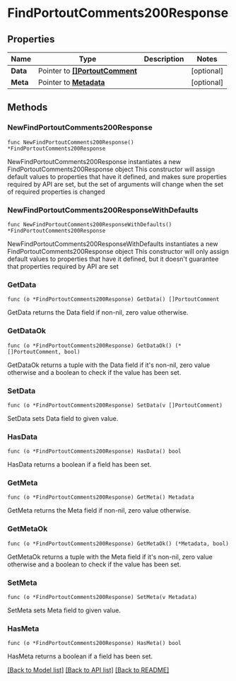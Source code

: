 # FindPortoutComments200Response

## Properties

Name | Type | Description | Notes
------------ | ------------- | ------------- | -------------
**Data** | Pointer to [**[]PortoutComment**](PortoutComment.md) |  | [optional] 
**Meta** | Pointer to [**Metadata**](Metadata.md) |  | [optional] 

## Methods

### NewFindPortoutComments200Response

`func NewFindPortoutComments200Response() *FindPortoutComments200Response`

NewFindPortoutComments200Response instantiates a new FindPortoutComments200Response object
This constructor will assign default values to properties that have it defined,
and makes sure properties required by API are set, but the set of arguments
will change when the set of required properties is changed

### NewFindPortoutComments200ResponseWithDefaults

`func NewFindPortoutComments200ResponseWithDefaults() *FindPortoutComments200Response`

NewFindPortoutComments200ResponseWithDefaults instantiates a new FindPortoutComments200Response object
This constructor will only assign default values to properties that have it defined,
but it doesn't guarantee that properties required by API are set

### GetData

`func (o *FindPortoutComments200Response) GetData() []PortoutComment`

GetData returns the Data field if non-nil, zero value otherwise.

### GetDataOk

`func (o *FindPortoutComments200Response) GetDataOk() (*[]PortoutComment, bool)`

GetDataOk returns a tuple with the Data field if it's non-nil, zero value otherwise
and a boolean to check if the value has been set.

### SetData

`func (o *FindPortoutComments200Response) SetData(v []PortoutComment)`

SetData sets Data field to given value.

### HasData

`func (o *FindPortoutComments200Response) HasData() bool`

HasData returns a boolean if a field has been set.

### GetMeta

`func (o *FindPortoutComments200Response) GetMeta() Metadata`

GetMeta returns the Meta field if non-nil, zero value otherwise.

### GetMetaOk

`func (o *FindPortoutComments200Response) GetMetaOk() (*Metadata, bool)`

GetMetaOk returns a tuple with the Meta field if it's non-nil, zero value otherwise
and a boolean to check if the value has been set.

### SetMeta

`func (o *FindPortoutComments200Response) SetMeta(v Metadata)`

SetMeta sets Meta field to given value.

### HasMeta

`func (o *FindPortoutComments200Response) HasMeta() bool`

HasMeta returns a boolean if a field has been set.


[[Back to Model list]](../README.md#documentation-for-models) [[Back to API list]](../README.md#documentation-for-api-endpoints) [[Back to README]](../README.md)


